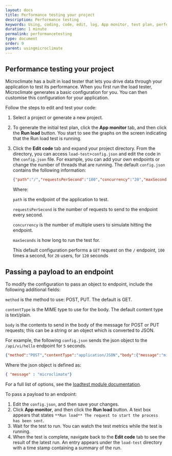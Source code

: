 ```yaml
---
layout: docs
title: Performance testing your project
description: Performance testing
keywords: Using, coding, code, edit, log, App monitor, test plan, performance, run load, metrics, load test directory
duration: 1 minute
permalink: performancetesting
type: document
order: 9
parent: usingmicroclimate
---
```


## Performance testing your project

Microclimate has a built in load tester that lets you drive data through your application to test its performance.  When you first run the load tester, Microclimate generates a basic configuration for you. You can then customise this configuration for your application.

Follow the steps to edit and test your code:
1. Select a project or generate a new project.
2. To generate the initial test plan, click the **App monitor** tab, and then click the **Run load** button. You start to see the graphs on the screen indicating that the Run load test is running.
4. Click the **Edit code** tab and expand your project directory. From the directory, you can access `load-test`>`config.json` and edit the code in the `config.json` file. For example, you can add your own endpoints or change the number of threads that are running.  The default `config.json` contains the following information:

   ```json
   {"path":"/","requestsPerSecond":"100","concurrency":"20","maxSeconds":"120"}
   ```

   Where:

   `path` is the endpoint of the application to test.

   `requestsPerSecond` is the number of requests to send to the endpoint every second.

   `concurrency` is the number of multiple users to simulate hitting the endpoint.

   `maxSeconds` is how long to run the test for.

   This default configuration performs a `GET` request on the `/` endpoint, `100` times a second, for `20` users, for `120` seconds

## Passing a payload to an endpoint

To modify the configuration to pass an object to endpoint, include the following additional fields:

`method` is the method to use: POST, PUT. The default is GET.

`contentType` is the MIME type to use for the body. The default content type is text/plain.

`body` is the contents to send in the body of the message for POST or PUT requests; this can be a string or an object which is converted to JSON.

For example, the following `config.json` sends the json object to the `/api/vi/hello` endpoint for `5` seconds.

```json
{"method":"POST","contentType":"application/JSON","body":{"message":"microclimate"},"path":"/api/v1/hello","maxSeconds":"5"}
```

Where the json object is defined as:

```json
{ "message" : "microclimate"}
```

For a full list of options, see the [loadtest module documentation](https://www.npmjs.com/package/loadtest).

To pass a payload to an endpoint:
1. Edit the `config.json`, and then save your changes.
2. Click **App monitor**, and then click the **Run load** button. A text box appears that states `**Run load** The request to start the process has been sent`.
3. Wait for the test to run. You can watch the test metrics while the test is running.
4. When the test is complete, navigate back to the **Edit code** tab to see the result of the latest run. An entry appears under the `load-test` directory with a time stamp containing a summary of the run.
